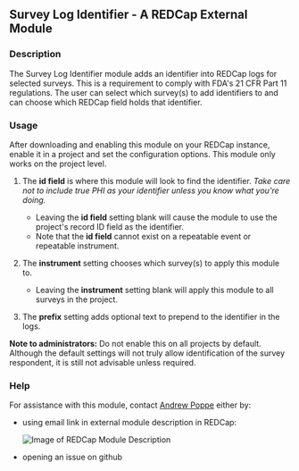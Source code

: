 ## Survey Log Identifier - A REDCap External Module

### Description
The Survey Log Identifier module adds an identifier into REDCap logs for selected surveys. This is a requirement to comply with FDA's 21 CFR Part 11 regulations. The user can select which survey(s) to add identifiers to and can choose which REDCap field holds that identifier.

### Usage
After downloading and enabling this module on your REDCap instance, enable it in a project and set the configuration options. This module only works on the project level.

1. The **id field** is where this module will look to find the identifier. 
*Take care not to include true PHI as your identifier unless you know what you're doing.*

    * Leaving the **id field** setting blank will cause the module to use the project's record ID field as the identifier.
    * Note that the **id field** cannot exist on a repeatable event or repeatable instrument.
2. The **instrument** setting chooses which survey(s) to apply this module to.

    * Leaving the **instrument** setting blank will apply this module to all surveys in the project.
3. The **prefix** setting adds optional text to prepend to the identifier in the logs.

**Note to administrators:** Do not enable this on all projects by default. Although the default settings will not truly allow identification of the survey respondent, it is still not advisable unless required.

### Help
For assistance with this module, contact <ins>Andrew Poppe</ins> either by:
* using email link in external module description in REDCap: 

    ![Image of REDCap Module Description](https://i.imgur.com/foCFAgY.png)
* opening an issue on github 



